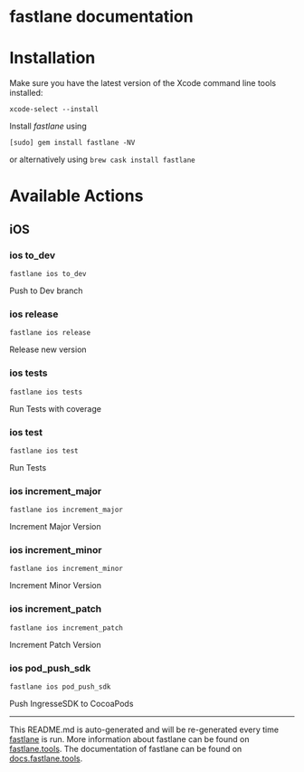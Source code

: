 fastlane documentation
================
# Installation

Make sure you have the latest version of the Xcode command line tools installed:

```
xcode-select --install
```

Install _fastlane_ using
```
[sudo] gem install fastlane -NV
```
or alternatively using `brew cask install fastlane`

# Available Actions
## iOS
### ios to_dev
```
fastlane ios to_dev
```
Push to Dev branch
### ios release
```
fastlane ios release
```
Release new version
### ios tests
```
fastlane ios tests
```
Run Tests with coverage
### ios test
```
fastlane ios test
```
Run Tests
### ios increment_major
```
fastlane ios increment_major
```
Increment Major Version
### ios increment_minor
```
fastlane ios increment_minor
```
Increment Minor Version
### ios increment_patch
```
fastlane ios increment_patch
```
Increment Patch Version
### ios pod_push_sdk
```
fastlane ios pod_push_sdk
```
Push IngresseSDK to CocoaPods

----

This README.md is auto-generated and will be re-generated every time [fastlane](https://fastlane.tools) is run.
More information about fastlane can be found on [fastlane.tools](https://fastlane.tools).
The documentation of fastlane can be found on [docs.fastlane.tools](https://docs.fastlane.tools).
